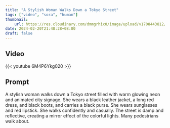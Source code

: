 ```yaml
---
title: "A Stylish Woman Walks Down a Tokyo Street"
tags: ["video", "sora", "human"]
thumbnail:
    url: https://res.cloudinary.com/dmmgrhix0/image/upload/v1708443812/sora-video/ykyjmv1qtiequju2r5uy.jpg
date: 2024-02-20T21:48:28+08:00
draft: false
---
```


## Video

{{< youtube 6M4P6Ykg020 >}}

## Prompt

A stylish woman walks down a Tokyo street filled with warm glowing neon and animated city signage. She wears a black leather jacket, a long red dress, and black boots, and carries a black purse. She wears sunglasses and red lipstick. She walks confidently and casually. The street is damp and reflective, creating a mirror effect of the colorful lights. Many pedestrians walk about.
